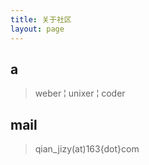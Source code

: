```yaml
---
title: 关于社区
layout: page
---
```



<h2> a </h2>

> weber &#166; unixer &#166; coder


<h2> mail</h2>

> qian_jizy(at)163{dot}com
